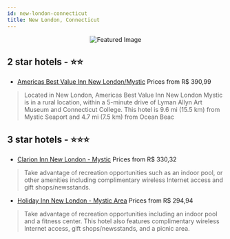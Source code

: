 ```yaml
---
id: new-london-connecticut
title: New London, Connecticut
---
```


<center><img src="https://i.travelapi.com/hotels/2000000/1590000/1588800/1588786/1edac951_z.jpg" alt="Featured Image" /></center>


##  2 star hotels - ⭐️⭐️

-    [Americas Best Value Inn New London/Mystic](https://us.hurb.com/hotels/new-london/americas-best-value-inn-new-london-mystic-JNP-JP260793?cmp=18055) Prices from R$ 390,99
   > Located in New London, Americas Best Value Inn New London Mystic is in a rural location, within a 5-minute drive of Lyman Allyn Art Museum and Connecticut College. This hotel is 9.6 mi (15.5 km) from Mystic Seaport and 4.7 mi (7.5 km) from Ocean Beac

##  3 star hotels - ⭐️⭐️⭐️

-    [Clarion Inn New London - Mystic](https://us.hurb.com/hotels/new-london/clarion-inn-new-london-mystic-JNP-JP816412?cmp=18055) Prices from R$ 330,32
   > Take advantage of recreation opportunities such as an indoor pool, or other amenities including complimentary wireless Internet access and gift shops/newsstands.
-    [Holiday Inn New London - Mystic Area](https://us.hurb.com/hotels/new-london/holiday-inn-new-london-mystic-area-JNP-JP154461?cmp=18055) Prices from R$ 294,94
   > Take advantage of recreation opportunities including an indoor pool and a fitness center. This hotel also features complimentary wireless Internet access, gift shops/newsstands, and a picnic area.
